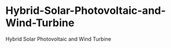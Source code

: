 # Hybrid-Solar-Photovoltaic-and-Wind-Turbine
Hybrid Solar Photovoltaic and Wind Turbine



<html>
<head>
<script type="module" src="https://ajax.googleapis.com/ajax/libs/model-viewer/4.0.0/model-viewer.min.js"></script>
</head>

<body>
<model-viewer src="https://github.com/masoyi/Hybrid-Solar-Photovoltaic-and-Wind-Turbine/blob/main/bipv_cladding.glb" shadow-intensity="1" camera-controls touch-action="pan-y"></model-viewer>
</body>
</html>

